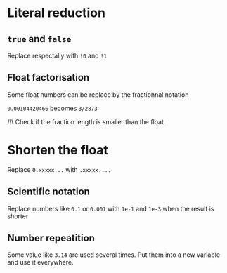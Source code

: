 # Literal reduction

## `true` and `false`

Replace respectally with `!0` and `!1`

## Float factorisation

Some float numbers can be replace by the fractionnal notation

`0.00104420466` becomes `3/2873`

/!\ Check if the fraction length is smaller than the float

# Shorten the float

Replace `0.xxxxx...` with `.xxxxx....`

## Scientific notation

Replace numbers like `0.1` or `0.001` with `1e-1` and `1e-3` when the result is shorter

## Number repeatition

Some value like `3.14` are used several times. Put them into a new variable and use it everywhere.
